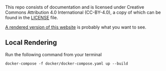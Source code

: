 [//]: # (SPDX-License-Identifier: CC-BY-4.0)

This repo consists of documentation and is licensed under Creative
Commons Attribution 4.0 International (CC-BY-4.0), a copy of which
can be found in the [LICENSE](LICENSE) file.

[A rendered version of this website](https://hyperledger.github.io/tsc/)
is probably what you want to see.

## Local Rendering

Run the following command from your terminal

```shell
docker-compose -f docker/docker-compose.yaml up --build
```
